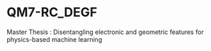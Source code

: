 # QM7-RC_DEGF
Master Thesis : Disentangling electronic and geometric features for physics-based machine learning
